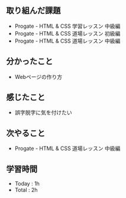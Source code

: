 ## 取り組んだ課題
- Progate - HTML & CSS 学習レッスン 中級編
- Progate - HTML & CSS 道場レッスン 初級編
- Progate - HTML & CSS 道場レッスン 中級編
## 分かったこと
- Webページの作り方
## 感じたこと
- 誤字脱字に気を付けたい
## 次やること
- Progate - HTML & CSS 道場レッスン 中級編
## 学習時間
- Today : 1h
- Total : 2h